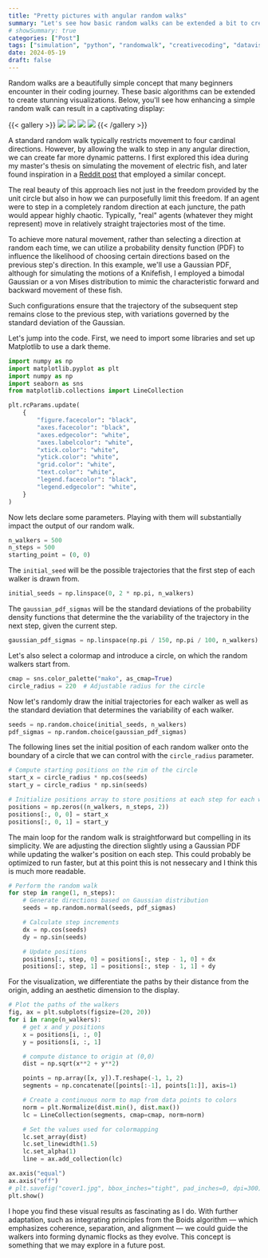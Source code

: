 ```yaml
---
title: "Pretty pictures with angular random walks"
summary: "Let's see how basic random walks can be extended a bit to create interesting visuals."
# showSummary: true
categories: ["Post"]
tags: ["simulation", "python", "randomwalk", "creativecoding", "datavis"]
date: 2024-05-19
draft: false
---
```


Random walks are a beautifully simple concept that many beginners encounter in
their coding journey. These basic algorithms can be extended to create stunning
visualizations. Below, you'll see how enhancing a simple random walk can result
in a captivating display:

{{< gallery >}}
<img src="gallery/cover.jpg" class="grid-w50 md:grid-w33 xl:grid-w50" />
<img src="gallery/cover1.jpg" class="grid-w50 md:grid-w33 xl:grid-w50" />
<img src="gallery/cover2.jpg" class="grid-w50 md:grid-w33 xl:grid-w50" />
<img src="gallery/cover3.jpg" class="grid-w50 md:grid-w33 xl:grid-w50" />
{{< /gallery >}}

A standard random walk typically restricts movement to four cardinal
directions. However, by allowing the walk to step in any angular direction, we
can create far more dynamic patterns. I first explored this idea during my
master's thesis on simulating the movement of electric fish, and later found
inspiration in a [Reddit
post](https://www.reddit.com/r/generative/comments/r90myk/going_in_circles_angular_random_walk_python_cairo/)
that employed a similar concept.

The real beauty of this approach lies not just in the freedom provided by the
unit circle but also in how we can purposefully limit this freedom. If an agent
were to step in a completely random direction at each juncture, the path would
appear highly chaotic. Typically, "real" agents (whatever they might represent)
move in relatively straight trajectories most of the time.

To achieve more natural movement, rather than selecting a direction at random
each time, we can utilize a probability density function (PDF) to influence the
likelihood of choosing certain directions based on the previous step's
direction. In this example, we'll use a Gaussian PDF, although for simulating
the motions of a Knifefish, I employed a bimodal Gaussian or a von Mises
distribution to mimic the characteristic forward and backward movement of these
fish.

Such configurations ensure that the trajectory of the subsequent step remains
close to the previous step, with variations governed by the standard deviation
of the Gaussian.

Let's jump into the code. First, we need to import some libraries and set up
Matplotlib to use a dark theme.

```python
import numpy as np
import matplotlib.pyplot as plt
import numpy as np
import seaborn as sns
from matplotlib.collections import LineCollection

plt.rcParams.update(
    {
        "figure.facecolor": "black",
        "axes.facecolor": "black",
        "axes.edgecolor": "white",
        "axes.labelcolor": "white",
        "xtick.color": "white",
        "ytick.color": "white",
        "grid.color": "white",
        "text.color": "white",
        "legend.facecolor": "black",
        "legend.edgecolor": "white",
    }
)
```

Now lets declare some parameters. Playing with them will substantially impact
the output of our random walk.

```python
n_walkers = 500
n_steps = 500
starting_point = (0, 0)
```

The `initial_seed` will be the possible trajectories that the first step
of each walker is drawn from.

```python
initial_seeds = np.linspace(0, 2 * np.pi, n_walkers)
```

The `gaussian_pdf_sigmas` will be the standard deviations of the probability
density functions that determine the the variability of the trajectory in the
next step, given the current step.

```python
gaussian_pdf_sigmas = np.linspace(np.pi / 150, np.pi / 100, n_walkers)
```

Let's also select a colormap and introduce a circle, on which the random walkers
start from.

```python
cmap = sns.color_palette("mako", as_cmap=True)
circle_radius = 220  # Adjustable radius for the circle
```

Now let's randomly draw the initial trajectories for each walker as well as
the standard deviation that determines the variability of each walker.

```python
seeds = np.random.choice(initial_seeds, n_walkers)
pdf_sigmas = np.random.choice(gaussian_pdf_sigmas)
```

The following lines set the initial position of each random walker
onto the boundary of a circle that we can control with the `circle_radius`
parameter.

```python
# Compute starting positions on the rim of the circle
start_x = circle_radius * np.cos(seeds)
start_y = circle_radius * np.sin(seeds)

# Initialize positions array to store positions at each step for each walker
positions = np.zeros((n_walkers, n_steps, 2))
positions[:, 0, 0] = start_x
positions[:, 0, 1] = start_y
```

The main loop for the random walk is straightforward but compelling in its
simplicity. We are adjusting the direction slightly using a Gaussian PDF while
updating the walker's position on each step. This could probably be optimized
to run faster, but at this point this is not nessecary and I think this is much
more readable.

```python
# Perform the random walk
for step in range(1, n_steps):
    # Generate directions based on Gaussian distribution
    seeds = np.random.normal(seeds, pdf_sigmas)

    # Calculate step increments
    dx = np.cos(seeds)
    dy = np.sin(seeds)

    # Update positions
    positions[:, step, 0] = positions[:, step - 1, 0] + dx
    positions[:, step, 1] = positions[:, step - 1, 1] + dy
```

For the visualization, we differentiate the paths by their distance from the
origin, adding an aesthetic dimension to the display.

```python
# Plot the paths of the walkers
fig, ax = plt.subplots(figsize=(20, 20))
for i in range(n_walkers):
    # get x and y positions
    x = positions[i, :, 0]
    y = positions[i, :, 1]

    # compute distance to origin at (0,0)
    dist = np.sqrt(x**2 + y**2)

    points = np.array([x, y]).T.reshape(-1, 1, 2)
    segments = np.concatenate([points[:-1], points[1:]], axis=1)

    # Create a continuous norm to map from data points to colors
    norm = plt.Normalize(dist.min(), dist.max())
    lc = LineCollection(segments, cmap=cmap, norm=norm)

    # Set the values used for colormapping
    lc.set_array(dist)
    lc.set_linewidth(1.5)
    lc.set_alpha(1)
    line = ax.add_collection(lc)

ax.axis("equal")
ax.axis("off")
# plt.savefig("cover1.jpg", bbox_inches="tight", pad_inches=0, dpi=300)
plt.show()
```

I hope you find these visual results as fascinating as I do. With further
adaptation, such as integrating principles from the Boids algorithm — which
emphasizes coherence, separation, and alignment — we could guide the walkers
into forming dynamic flocks as they evolve. This concept is something that we
may explore in a future post.
